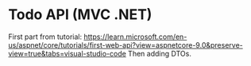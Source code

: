 # Todo API (MVC .NET)

First part from tutorial: https://learn.microsoft.com/en-us/aspnet/core/tutorials/first-web-api?view=aspnetcore-9.0&preserve-view=true&tabs=visual-studio-code Then adding DTOs.
